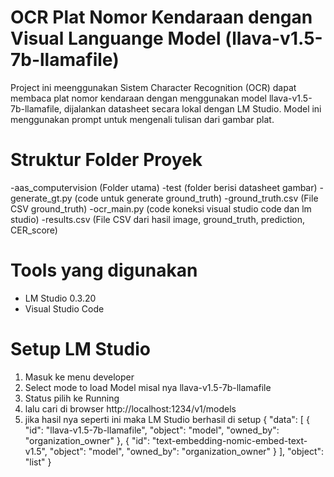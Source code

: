 # OCR Plat Nomor Kendaraan dengan Visual Languange Model (llava-v1.5-7b-llamafile)
Project ini meenggunakan Sistem Character Recognition (OCR) dapat membaca plat nomor kendaraan dengan menggunakan model llava-v1.5-7b-llamafile, dijalankan datasheet secara lokal dengan LM Studio. Model ini menggunakan prompt untuk mengenali tulisan dari gambar plat.

# Struktur Folder Proyek
-aas_computervision (Folder utama)
-test (folder berisi datasheet gambar)
-generate_gt.py (code untuk generate ground_truth)
-ground_truth.csv (File CSV ground_truth)
-ocr_main.py (code koneksi visual studio code dan lm studio)
-results.csv (File CSV dari hasil image,	ground_truth,	prediction,	CER_score)

# Tools yang digunakan
- LM Studio 0.3.20
- Visual Studio Code

# Setup LM Studio
1. Masuk ke menu developer
2. Select mode to load Model misal nya llava-v1.5-7b-llamafile
3. Status pilih ke Running
4. lalu cari di browser http://localhost:1234/v1/models
5. jika hasil nya seperti ini maka LM Studio berhasil di setup
{
  "data": [
    {
      "id": "llava-v1.5-7b-llamafile",
      "object": "model",
      "owned_by": "organization_owner"
    },
    {
      "id": "text-embedding-nomic-embed-text-v1.5",
      "object": "model",
      "owned_by": "organization_owner"
    }
  ],
  "object": "list"
} 

